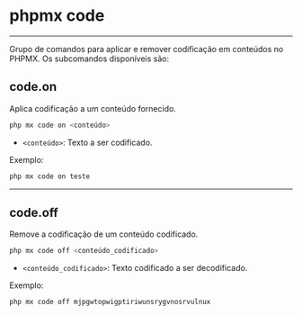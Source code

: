 # phpmx code

---

Grupo de comandos para aplicar e remover codificação em conteúdos no PHPMX. Os subcomandos disponíveis são:

## code.on

Aplica codificação a um conteúdo fornecido.

```sh
php mx code on <conteúdo>
```

- `<conteúdo>`: Texto a ser codificado.

Exemplo:

```sh
php mx code on teste
```

---

## code.off

Remove a codificação de um conteúdo codificado.

```sh
php mx code off <conteúdo_codificado>
```

- `<conteúdo_codificado>`: Texto codificado a ser decodificado.

Exemplo:

```sh
php mx code off mjpgwtopwigptiriwunsrygvnosrvulnux
```
